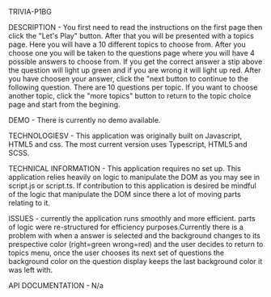 TRIVIA-P1BG

DESCRIPTION - You first need to read the instructions on the first page then click the "Let's Play" button. After that you will be presented with a topics page. Here you will have a 10 different topics to choose from. After you choose one you will be taken to the questions page where you will have 4 possible answers to choose from. If you get the correct answer a stip above the question will light up green and if you are wrong it will light up red. After you have choosen your answer, click the "next button to continue to the following question. There are 10 questions per topic. If you want to choose another topic, click the "more topics" button to return to the topic choice page and start from the begining. 

DEMO - There is currently no demo available.

TECHNOLOGIESV - This application was originally built on Javascript, HTML5 and css. The most current version uses Typescript, HTML5 and SCSS.

TECHNICAL INFORMATION - This application requires no set up. This application relies heavily on logic to manipulate the DOM as you may see in script.js or script.ts. If contribution to this application is desired be mindful of the logic that manipulate the DOM since there a lot of moving parts relating to it.

ISSUES - currently the application runs smoothly and more efficient. parts of logic were re-structured for efficiency purposes.Currently there is a problem with when a answer is selected and the background changes to its prespective color (right=green wrong=red) and the user decides to return to topics menu, once the user chooses its next set of questions the background color on the question display keeps the last background color it was left with.

API DOCUMENTATION - N/a